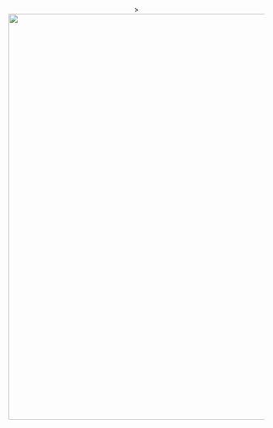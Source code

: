 <div id="header" align="center">> 
<img src="https://i.imgur.com/JD7rDWB.png" width="800px">

</div>
